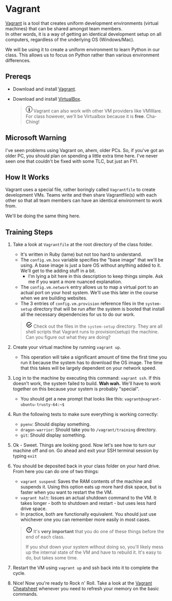 # Vagrant
[Vagrant](http://www.vagrantup.com) is a tool that creates uniform development 
environments (virtual machines) that can be shared amongst team members.  
In other words, it is a way of getting an identical development setup on all 
computers, regardless of the underlying OS (Windows/Mac).

We will be using it to create a uniform environment to learn Python in our
class. This allows us to focus on Python rather than various environment
differences.

## Prereqs
* Download and install [Vagrant](https://www.vagrantup.com/downloads.html).
* Download and install [VirtualBox](https://www.virtualbox.org/wiki/Downloads). 

    > ![Information](../images/information.png)  Vagrant can also work with
    other VM providers like VMWare. For class however, we'll be Virtualbox
    because it is **free**. Cha-Ching!
    
## Microsoft Warning
I've seen problems using Vagrant on, ahem, older PCs.  So, if you've got
an older PC, you should plan on spending a little extra time here. I've never 
seen one that couldn't be fixed with some TLC, but just an FYI.

## How It Works
Vagrant uses a special file, rather boringly called `Vagrantfile` to create
development VMs.  Teams write and then share Vagrantfile(s) with each other
so that all team members can have an identical environment to work from.

We'll be doing the same thing here.
    
## Training Steps
1. Take a look at `Vagrantfile` at the root directory of the class folder.
    - It's written in Ruby (lame) but not too hard to understand.
    - The `config.vm.box` variable specifies the "base image" that we'll be 
    using.  A base image is just a bare OS without anything added to it.  We'll
    get to the adding stuff in a bit.
        - I'm lying a bit here in this description to keep things simple. Ask
        me if you want a more nuanced explanation.
    - The `config.vm.network` entry allows us to map a virtual port to an 
    actual port on your host system.  We'll use this later in the course
    when we are building websites.
    - The 3 entries of `config.vm.provision` reference files in the `system-setup`
    directory that will be run after the system is booted that install 
    all the necessary dependencies for us to do our work.
    
    > ![Homework](../images/reminder.png) Check out the files in the 
    `system-setup` directory.  They are all shell scripts that Vagrant 
    runs to provision(setup) the machine.  Can you figure out what they
    are doing?

2. Create your virtual machine by running `vagrant up`.
    - This operation will take a significant amount of time the first time 
    you run it because the system has to download the OS image.  The 
    time that this takes will be largely dependent on your network speed.
    
3. Log in to the machine by executing this command: `vagrant ssh`.  If this
doesn't work, the system failed to build.  **Wah wah.**  We'll have to work
together on this because your system is probably "special".
    - You should get a new prompt that looks like this: `vagrant@vagrant-ubuntu-trusty-64:~$`

4. Run the following tests to make sure everything is working correctly:
    - `pyenv`: Should display something.
    - `dragon-warrior`: Should take you to `/vagrant/training` directory.
    - `git`: Should display something.
    
5. Ok - Sweet.  Things are looking good. Now let's see how to turn our machine
off and on.  Go ahead and exit your SSH terminal session by typing `exit`

6. You should be deposited back in your class folder on your hard drive.  From
here you can do one of two things:
    - `vagrant suspend`: Saves the RAM contents of the machine and suspends it.
    Using this option eats up more hard disk space, but is faster when you
    want to restart the the VM.
    - `vagrant halt`: Issues an actual shutdown command to the VM.  It takes
    longer - both to shutdown and restart - but uses less hard drive space.
    - In practice, both are functionally equivalent. You should just use 
    whichever one you can remember more easily in most cases.
    
    > ![Warning](../images/alert.png) It's **very important** that you do 
    > one of these things before the end of each class.
    >
    > If you shut down your system without doing so, you'll likely mess up 
    > the internal state of the VM and have to rebuild it.  It's easy to do,
    > but takes some time.
    
7. Restart the VM using `vagrant up` and ssh back into it to complete the cycle.
    
5. Nice! Now you're ready to Rock n' Roll.  Take a look at the 
[Vagrant Cheatsheet](vagrant-cheatsheet.md) whenever you need to refresh your
memory on the basic commands.